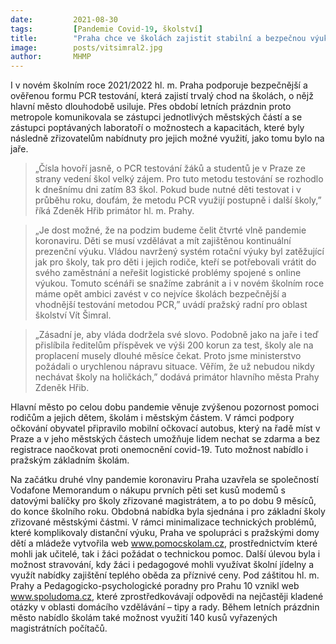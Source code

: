 ```yaml
---
date:         2021-08-30
tags:         [Pandemie Covid-19, školství]
title:        "Praha chce ve školách zajistit stabilní a bezpečnou výuku po celý rok. Pro PCR testy se rozhodlo 83 škol"
image: 	      posts/vitsimral2.jpg
author:       MHMP
---
```


I v novém školním roce 2021/2022 hl. m. Praha podporuje bezpečnější a ověřenou formu PCR testování, která zajistí trvalý chod na školách, o nějž hlavní město dlouhodobě usiluje. Přes období letních prázdnin proto metropole komunikovala se zástupci jednotlivých městských částí a se zástupci poptávaných laboratoří o možnostech a kapacitách, které byly následně zřizovatelům nabídnuty pro jejich možné využití, jako tomu bylo na jaře. 

> „Čísla hovoří jasně, o PCR testování žáků a studentů je v Praze ze strany vedení škol velký zájem. Pro tuto metodu testování se rozhodlo k dnešnímu dni zatím 83 škol. Pokud bude nutné děti testovat i v průběhu roku, doufám, že metodu PCR využijí postupně i další školy,” říká Zdeněk Hřib primátor hl. m. Prahy.

> „Je dost možné, že na podzim budeme čelit čtvrté vlně pandemie koronaviru. Děti se musí vzdělávat a mít zajištěnou kontinuální prezenční výuku. Vládou navržený systém rotační výuky byl zatěžující jak pro školy, tak pro děti i jejich rodiče, kteří se potřebovali vrátit do svého zaměstnání a neřešit logistické problémy spojené s online výukou. Tomuto scénáři se snažíme zabránit a i v novém školním roce máme opět ambici zavést v co nejvíce školách bezpečnější a vhodnější testování metodou PCR,” uvádí pražský radní pro oblast školství Vít Šimral.

> „Zásadní je, aby vláda dodržela své slovo. Podobně jako na jaře i teď přislíbila ředitelům příspěvek ve výši 200 korun za test, školy ale na proplacení musely dlouhé měsíce čekat. Proto jsme ministerstvo požádali o urychlenou nápravu situace. Věřím, že už nebudou nikdy nechávat školy na holičkách,” dodává primátor hlavního města Prahy Zdeněk Hřib.

Hlavní město po celou dobu pandemie věnuje zvýšenou pozornost pomoci rodičům a jejich dětem, školám i městským částem. V rámci podpory očkování obyvatel připravilo mobilní očkovací autobus, který na řadě míst v Praze a v jeho městských částech umožňuje lidem nechat se zdarma a bez registrace naočkovat proti onemocnění covid-19. Tuto možnost nabídlo i pražským základním školám.

Na začátku druhé vlny pandemie koronaviru Praha uzavřela se společností Vodafone Memorandum o nákupu prvních pěti set kusů modemů s datovými balíčky pro školy zřizované magistrátem, a to po dobu 9 měsíců, do konce školního roku. Obdobná nabídka byla sjednána i pro základní školy zřizované městskými částmi. V rámci minimalizace technických problémů, které komplikovaly distanční výuku, Praha ve spolupráci s pražskými domy dětí a mládeže vytvořila web www.pomocskolam.cz, prostřednictvím které mohli jak učitelé, tak i žáci požádat o technickou pomoc. Další úlevou byla i možnost stravování, kdy žáci i pedagogové mohli využívat školní jídelny a využít nabídky zajištění teplého oběda za příznivé ceny. Pod záštitou hl. m. Prahy a Pedagogicko-psychologické poradny pro Prahu 10 vznikl web www.spoludoma.cz, které zprostředkovávají odpovědi na nejčastěji kladené otázky v oblasti domácího vzdělávání – tipy a rady. Během letních prázdnin město nabídlo školám také možnost využití 140 kusů vyřazených magistrátních počítačů. 
